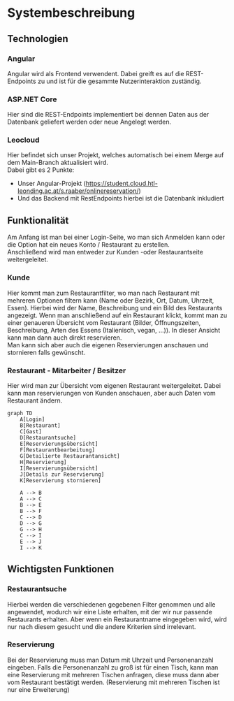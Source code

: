 # Systembeschreibung

## Technologien

### Angular
Angular wird als Frontend verwendent. Dabei greift es auf die REST-Endpoints zu und ist für die gesammte Nutzerinteraktion zuständig.

### ASP.NET Core
Hier sind die REST-Endpoints implementiert bei dennen Daten aus der Datenbank geliefert werden oder neue Angelegt werden.

### Leocloud
Hier befindet sich unser Projekt, welches automatisch bei einem Merge auf dem Main-Branch aktualisiert wird.   
Dabei gibt es 2 Punkte:  
* Unser Angular-Projekt (https://student.cloud.htl-leonding.ac.at/s.raaber/onlinereservation/)
* Und das Backend mit RestEndpoints hierbei ist die Datenbank inkludiert

## Funktionalität
Am Anfang ist man bei einer Login-Seite, wo man sich Anmelden kann oder die Option hat ein neues Konto / Restaurant zu erstellen.   
Anschließend wird man entweder zur Kunden -oder Restaurantseite weitergeleitet.   

### Kunde
Hier kommt man zum Restaurantfilter, wo man nach Restaurant mit mehreren Optionen filtern kann (Name oder Bezirk, Ort, Datum, Uhrzeit, Essen). Hierbei wird der Name, Beschreibung und ein Bild des Restaurants angezeigt. Wenn man anschließend auf ein Restaurant klickt, kommt man zu einer genaueren Übersicht vom Restaurant (Bilder, Öffnungszeiten, Beschreibung, Arten des Essens (Italienisch, vegan, ...)). In dieser Ansicht kann man dann auch direkt reservieren.   
Man kann sich aber auch die eigenen Reservierungen anschauen und stornieren falls gewünscht. 

### Restaurant - Mitarbeiter / Besitzer
Hier wird man zur Übersicht vom eigenen Restaurant weitergeleitet. Dabei kann man reservierungen von Kunden anschauen, aber auch Daten vom Restaurant ändern. 

```mermaid
graph TD
    A[Login]
    B[Restaurant]
    C[Gast]
    D[Restaurantsuche]
    E[Reservierungsübersicht]
    F[Restaurantbearbeitung]
    G[Detailierte Restaurantansicht]
    H[Reservierung]
    I[Reservierungsübersicht]
    J[Details zur Reservierung]
    K[Reservierung stornieren]

    A --> B
    A --> C
    B --> E
    B --> F
    C --> D
    D --> G
    G --> H
    C --> I
    E --> J
    I --> K
```

## Wichtigsten Funktionen
### Restaurantsuche
Hierbei werden die verschiedenen gegebenen Filter genommen und alle angewendet, wodurch wir eine Liste erhalten, mit der wir nur passende Restaurants erhalten. Aber wenn ein Restaurantname eingegeben wird, wird nur nach diesem gesucht und die andere Kriterien sind irrelevant.

### Reservierung
Bei der Reservierung muss man Datum mit Uhrzeit und Personenanzahl eingeben. Falls die Personenanzahl zu groß ist für einen Tisch, kann man eine Reservierung mit mehreren Tischen anfragen, diese muss dann aber vom Restaurant bestätigt werden. (Reservierung mit mehreren Tischen ist nur eine Erweiterung)